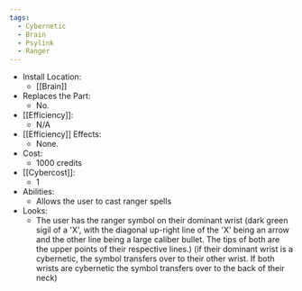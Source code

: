 ```yaml
---
tags:
  - Cybernetic
  - Brain
  - Psylink
  - Ranger
---
```

* Install Location:
	* [[Brain]]
* Replaces the Part:
	* No.
* [[Efficiency]]:
	* N/A
* [[Efficiency]] Effects:
	- None.
* Cost:
	* 1000 credits
* [[Cybercost]]:
	* 1
* Abilities:
	* Allows the user to cast ranger spells
* Looks:
	* The user has the ranger symbol on their dominant wrist (dark green sigil of a 'X', with the diagonal up-right line of the 'X' being an arrow and the other line being a large caliber bullet. The tips of both are the upper points of their respective lines.) (if their dominant wrist is a cybernetic, the symbol transfers over to their other wrist. If both wrists are cybernetic the symbol transfers over to the back of their neck)